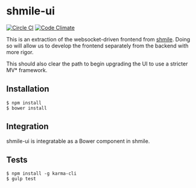 shmile-ui
=========

[![Circle CI](https://circleci.com/gh/andrewhao/shmile-ui.svg?style=svg)](https://circleci.com/gh/andrewhao/shmile-ui)
[![Code Climate](https://codeclimate.com/github/andrewhao/shmile-ui/badges/gpa.svg)](https://codeclimate.com/github/andrewhao/shmile-ui)

This is an extraction of the websocket-driven frontend from [shmile](https://github.com/porkbuns/shmile). Doing so will allow us to develop the frontend separately from the backend with more rigor.

This should also clear the path to begin upgrading the UI to use a stricter MV* framework.

## Installation

    $ npm install
    $ bower install

## Integration

shmile-ui is integratable as a Bower component in shmile.

## Tests

    $ npm install -g karma-cli
    $ gulp test
